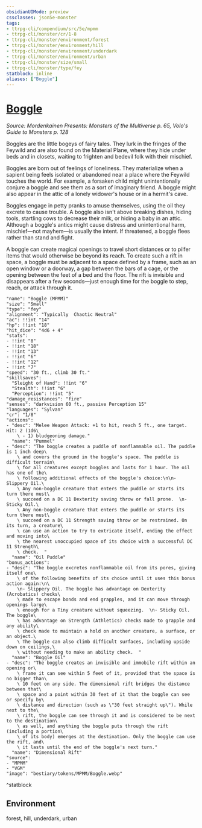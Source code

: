 ```yaml
---
obsidianUIMode: preview
cssclasses: json5e-monster
tags:
- ttrpg-cli/compendium/src/5e/mpmm
- ttrpg-cli/monster/cr/1-8
- ttrpg-cli/monster/environment/forest
- ttrpg-cli/monster/environment/hill
- ttrpg-cli/monster/environment/underdark
- ttrpg-cli/monster/environment/urban
- ttrpg-cli/monster/size/small
- ttrpg-cli/monster/type/fey
statblock: inline
aliases: ["Boggle"]
---
```

# [Boggle](3-Compendium\CLI\bestiary\fey/boggle-mpmm.md)
*Source: Mordenkainen Presents: Monsters of the Multiverse p. 65, Volo's Guide to Monsters p. 128*  

Boggles are the little bogeys of fairy tales. They lurk in the fringes of the Feywild and are also found on the Material Plane, where they hide under beds and in closets, waiting to frighten and bedevil folk with their mischief.

Boggles are born out of feelings of loneliness. They materialize when a sapient being feels isolated or abandoned near a place where the Feywild touches the world. For example, a forsaken child might unintentionally conjure a boggle and see them as a sort of imaginary friend. A boggle might also appear in the attic of a lonely widower's house or in a hermit's cave.

Boggles engage in petty pranks to amuse themselves, using the oil they excrete to cause trouble. A boggle also isn't above breaking dishes, hiding tools, startling cows to decrease their milk, or hiding a baby in an attic. Although a boggle's antics might cause distress and unintentional harm, mischief—not mayhem—is usually the intent. If threatened, a boggle flees rather than stand and fight.

A boggle can create magical openings to travel short distances or to pilfer items that would otherwise be beyond its reach. To create such a rift in space, a boggle must be adjacent to a space defined by a frame, such as an open window or a doorway, a gap between the bars of a cage, or the opening between the feet of a bed and the floor. The rift is invisible and disappears after a few seconds—just enough time for the boggle to step, reach, or attack through it.

```statblock
"name": "Boggle (MPMM)"
"size": "Small"
"type": "fey"
"alignment": "Typically  Chaotic Neutral"
"ac": !!int "14"
"hp": !!int "18"
"hit_dice": "4d6 + 4"
"stats":
- !!int "8"
- !!int "18"
- !!int "13"
- !!int "6"
- !!int "12"
- !!int "7"
"speed": "30 ft., climb 30 ft."
"skillsaves":
  "Sleight of Hand": !!int "6"
  "Stealth": !!int "6"
  "Perception": !!int "5"
"damage_resistances": "fire"
"senses": "darkvision 60 ft., passive Perception 15"
"languages": "Sylvan"
"cr": "1/8"
"actions":
- "desc": "Melee Weapon Attack: +1 to hit, reach 5 ft., one target. Hit: 2 (1d6\
    \ - 1) bludgeoning damage."
  "name": "Pummel"
- "desc": "The boggle creates a puddle of nonflammable oil. The puddle is 1 inch deep\
    \ and covers the ground in the boggle's space. The puddle is difficult terrain\
    \ for all creatures except boggles and lasts for 1 hour. The oil has one of the\
    \ following additional effects of the boggle's choice:\n\n- Slippery Oil.\
    \ Any non-boggle creature that enters the puddle or starts its turn there must\
    \ succeed on a DC 11 Dexterity saving throw or fall prone.  \n- Sticky Oil.\
    \ Any non-boggle creature that enters the puddle or starts its turn there must\
    \ succeed on a DC 11 Strength saving throw or be restrained. On its turn, a creature\
    \ can use an action to try to extricate itself, ending the effect and moving into\
    \ the nearest unoccupied space of its choice with a successful DC 11 Strength\
    \ check.  "
  "name": "Oil Puddle"
"bonus_actions":
- "desc": "The boggle excretes nonflammable oil from its pores, giving itself one\
    \ of the following benefits of its choice until it uses this bonus action again:\n\
    \n- Slippery Oil. The boggle has advantage on Dexterity (Acrobatics) checks\
    \ made to escape bonds and end grapples, and it can move through openings large\
    \ enough for a Tiny creature without squeezing.  \n- Sticky Oil. The boggle\
    \ has advantage on Strength (Athletics) checks made to grapple and any ability\
    \ check made to maintain a hold on another creature, a surface, or an object.\
    \ The boggle can also climb difficult surfaces, including upside down on ceilings,\
    \ without needing to make an ability check.  "
  "name": "Boggle Oil"
- "desc": "The boggle creates an invisible and immobile rift within an opening or\
    \ frame it can see within 5 feet of it, provided that the space is no bigger than\
    \ 10 feet on any side. The dimensional rift bridges the distance between that\
    \ space and a point within 30 feet of it that the boggle can see or specify by\
    \ distance and direction (such as \"30 feet straight up\"). While next to the\
    \ rift, the boggle can see through it and is considered to be next to the destination\
    \ as well, and anything the boggle puts through the rift (including a portion\
    \ of its body) emerges at the destination. Only the boggle can use the rift, and\
    \ it lasts until the end of the boggle's next turn."
  "name": "Dimensional Rift"
"source":
- "MPMM"
- "VGM"
"image": "bestiary/tokens/MPMM/Boggle.webp"
```
^statblock

## Environment

forest, hill, underdark, urban